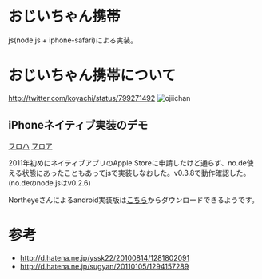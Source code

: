 # おじいちゃん携帯

js(node.js + iphone-safari)による実装。

# おじいちゃん携帯について
http://twitter.com/koyachi/status/799271492
![ojiichan](http://gyazo.com/4a13bc7a1494da3277a0857d858c2557.png)

## iPhoneネイティブ実装のデモ
[フロハ](http://www.vimeo.com/16997647)
[フロア](http://www.vimeo.com/16997978)

2011年初めにネイティブアプリのApple Storeに申請したけど通らず、no.de使える状態にあったこともあってjsで実装しなおした。v0.3.8で動作確認した。(no.deのnode.jsはv0.2.6)

Northeyeさんによるandroid実装版は[こちら](https://market.android.com/details?id=jp.takuo.android.ojiichan)からダウンロードできるようです。

# 参考
- http://d.hatena.ne.jp/yssk22/20100814/1281802091
- http://d.hatena.ne.jp/sugyan/20110105/1294157289
